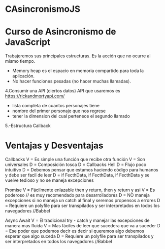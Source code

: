 # CAsincronismoJS
Curso de Asincronismo de JavaScript
==========================================
Trabajeremos sus principales estructuras.
Es la acción que no ocurre al mismo tiempo.

- Memory heap es el espacio en memoria compartido para toda la aplicación.
- No hacer funciones  pesadas (no hacer muchas llamadas).

4.Consumir una API (ciertos datos)
API que usaremos es https://rickandmortyapi.com/
- lista completa de cuantos personajes tiene
- nombre del primer personaje que nos regrese
- tener la dimension del cual pertenece el segundo llamado

5.-Estructura Callback

Ventajas y Desventajas
=================================================

Callbacks
V = Es simple una función que recibe otra función
V = Son universales
D = Composición tosca
D = Callbacks Hell
D = Flujo poco intuitivo
D = Debemos pensar que estamos haciendo código para humanos y debe ser facil de leer
D = if FecthData, if FecthData, if FecthData y se vuelve tedioso y no se maneja excepciones

Promise
V = Fácilmente enlazable then y return, then y return y asi
V = Es poderoso // es muy recomendado para desarrolladores
D = NO maneja excepciones si no maneja un catch al final y seremos propensos a errores
D = Requiere un polyfile para ser transpilados y ser interpretados en todos los navegadores //Babbel

Async Await
V = El tradicional try - catch y manejar las excepciones de manera mas fluida
V = Mas fáciles de leer que sucedera que va a suceder
D = Ese poder que podemos decir es decir si queremos algo debemos esperar que algo suceda
D = Requiere un polyfile para ser transpilados y ser interpretados en todos los navegadores //Babbel